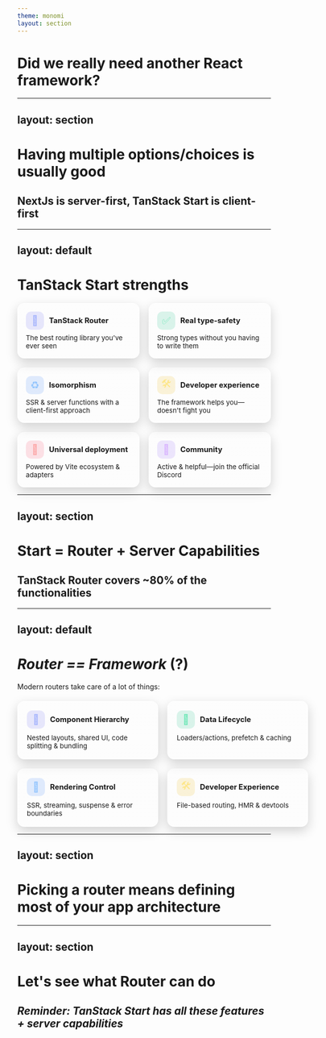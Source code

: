 ```yaml
---
theme: monomi
layout: section
---
```


# Did we really need another React framework?

---
layout: section
---

# Having multiple options/choices is usually good

## NextJs is server-first, TanStack Start is client-first

---
layout: default
---

# TanStack Start strengths

<div style="display:grid;grid-template-columns:repeat(auto-fit,minmax(220px,1fr));gap:18px;margin-top:12px;align-items:stretch">
  <div style="background:linear-gradient(180deg,rgba(255,255,255,.08),rgba(255,255,255,.02));border:1px solid rgba(255,255,255,.12);border-radius:14px;padding:16px;backdrop-filter:blur(3px);box-shadow:0 8px 22px rgba(0,0,0,.18)">
    <div style="display:flex;align-items:center;gap:10px;margin-bottom:8px">
      <div style="width:36px;height:36px;border-radius:10px;display:flex;align-items:center;justify-content:center;background:rgba(99,102,241,.15);color:#a5b4fc;font-size:20px">🧭</div>
      <h3 style="margin:0;font-size:1.05em">TanStack Router</h3>
    </div>
    <p style="margin:0;;font-size:.95em">The best routing library you've ever seen</p>
  </div>

  <div style="background:linear-gradient(180deg,rgba(255,255,255,.08),rgba(255,255,255,.02));border:1px solid rgba(255,255,255,.12);border-radius:14px;padding:16px;backdrop-filter:blur(3px);box-shadow:0 8px 22px rgba(0,0,0,.18)">
    <div style="display:flex;align-items:center;gap:10px;margin-bottom:8px">
      <div style="width:36px;height:36px;border-radius:10px;display:flex;align-items:center;justify-content:center;background:rgba(16,185,129,.15);color:#6ee7b7;font-size:20px">✅</div>
      <h3 style="margin:0;font-size:1.05em">Real type-safety</h3>
    </div>
    <p style="margin:0;;font-size:.95em">Strong types without you having to write them</p>
  </div>

  <div style="background:linear-gradient(180deg,rgba(255,255,255,.08),rgba(255,255,255,.02));border:1px solid rgba(255,255,255,.12);border-radius:14px;padding:16px;backdrop-filter:blur(3px);box-shadow:0 8px 22px rgba(0,0,0,.18)">
    <div style="display:flex;align-items:center;gap:10px;margin-bottom:8px">
      <div style="width:36px;height:36px;border-radius:10px;display:flex;align-items:center;justify-content:center;background:rgba(59,130,246,.15);color:#93c5fd;font-size:20px">♻️</div>
      <h3 style="margin:0;font-size:1.05em">Isomorphism</h3>
    </div>
    <p style="margin:0;;font-size:.95em">SSR & server functions with a client-first approach</p>
  </div>

  <div style="background:linear-gradient(180deg,rgba(255,255,255,.08),rgba(255,255,255,.02));border:1px solid rgba(255,255,255,.12);border-radius:14px;padding:16px;backdrop-filter:blur(3px);box-shadow:0 8px 22px rgba(0,0,0,.18)">
    <div style="display:flex;align-items:center;gap:10px;margin-bottom:8px">
      <div style="width:36px;height:36px;border-radius:10px;display:flex;align-items:center;justify-content:center;background:rgba(234,179,8,.15);color:#fde68a;font-size:20px">🛠️</div>
      <h3 style="margin:0;font-size:1.05em">Developer experience</h3>
    </div>
    <p style="margin:0;;font-size:.95em">The framework helps you—doesn't fight you</p>
  </div>

  <div style="background:linear-gradient(180deg,rgba(255,255,255,.08),rgba(255,255,255,.02));border:1px solid rgba(255,255,255,.12);border-radius:14px;padding:16px;backdrop-filter:blur(3px);box-shadow:0 8px 22px rgba(0,0,0,.18)">
    <div style="display:flex;align-items:center;gap:10px;margin-bottom:8px">
      <div style="width:36px;height:36px;border-radius:10px;display:flex;align-items:center;justify-content:center;background:rgba(244,63,94,.15);color:#fca5a5;font-size:20px">🚀</div>
      <h3 style="margin:0;font-size:1.05em">Universal deployment</h3>
    </div>
    <p style="margin:0;;font-size:.95em">Powered by Vite ecosystem & adapters</p>
  </div>

  <div style="background:linear-gradient(180deg,rgba(255,255,255,.08),rgba(255,255,255,.02));border:1px solid rgba(255,255,255,.12);border-radius:14px;padding:16px;backdrop-filter:blur(3px);box-shadow:0 8px 22px rgba(0,0,0,.18)">
    <div style="display:flex;align-items:center;gap:10px;margin-bottom:8px">
      <div style="width:36px;height:36px;border-radius:10px;display:flex;align-items:center;justify-content:center;background:rgba(139,92,246,.15);color:#d8b4fe;font-size:20px">🤝</div>
      <h3 style="margin:0;font-size:1.05em">Community</h3>
    </div>
    <p style="margin:0;;font-size:.95em">Active & helpful—join the official Discord</p>
  </div>
</div>

---
layout: section
---

# Start = Router + Server Capabilities

## TanStack Router covers ~80% of the functionalities

---
layout: default
---

# _Router == Framework_ (?)

Modern routers take care of a lot of things:

<div style="display:grid;grid-template-columns:repeat(2,minmax(280px,1fr));gap:18px;margin-top:20px;align-items:stretch">
  <div style="background:linear-gradient(180deg,rgba(255,255,255,.08),rgba(255,255,255,.02));border:1px solid rgba(255,255,255,.12);border-radius:14px;padding:18px;backdrop-filter:blur(3px);box-shadow:0 8px 22px rgba(0,0,0,.18)">
    <div style="display:flex;align-items:center;gap:10px;margin-bottom:10px">
      <div style="width:36px;height:36px;border-radius:10px;display:flex;align-items:center;justify-content:center;background:rgba(99,102,241,.15);color:#a5b4fc;font-size:20px">🧩</div>
      <h3 style="margin:0;font-size:1.05em">Component Hierarchy</h3>
    </div>
    <p style="margin:0;;font-size:.95em">Nested layouts, shared UI, code splitting & bundling</p>
  </div>

  <div style="background:linear-gradient(180deg,rgba(255,255,255,.08),rgba(255,255,255,.02));border:1px solid rgba(255,255,255,.12);border-radius:14px;padding:18px;backdrop-filter:blur(3px);box-shadow:0 8px 22px rgba(0,0,0,.18)">
    <div style="display:flex;align-items:center;gap:10px;margin-bottom:10px">
      <div style="width:36px;height:36px;border-radius:10px;display:flex;align-items:center;justify-content:center;background:rgba(16,185,129,.15);color:#6ee7b7;font-size:20px">🔄</div>
      <h3 style="margin:0;font-size:1.05em">Data Lifecycle</h3>
    </div>
    <p style="margin:0;;font-size:.95em">Loaders/actions, prefetch & caching</p>
  </div>

  <div style="background:linear-gradient(180deg,rgba(255,255,255,.08),rgba(255,255,255,.02));border:1px solid rgba(255,255,255,.12);border-radius:14px;padding:18px;backdrop-filter:blur(3px);box-shadow:0 8px 22px rgba(0,0,0,.18)">
    <div style="display:flex;align-items:center;gap:10px;margin-bottom:10px">
      <div style="width:36px;height:36px;border-radius:10px;display:flex;align-items:center;justify-content:center;background:rgba(59,130,246,.15);color:#93c5fd;font-size:20px">🎨</div>
      <h3 style="margin:0;font-size:1.05em">Rendering Control</h3>
    </div>
    <p style="margin:0;;font-size:.95em">SSR, streaming, suspense & error boundaries</p>
  </div>

  <div style="background:linear-gradient(180deg,rgba(255,255,255,.08),rgba(255,255,255,.02));border:1px solid rgba(255,255,255,.12);border-radius:14px;padding:18px;backdrop-filter:blur(3px);box-shadow:0 8px 22px rgba(0,0,0,.18)">
    <div style="display:flex;align-items:center;gap:10px;margin-bottom:10px">
      <div style="width:36px;height:36px;border-radius:10px;display:flex;align-items:center;justify-content:center;background:rgba(234,179,8,.15);color:#fde68a;font-size:20px">🛠️</div>
      <h3 style="margin:0;font-size:1.05em">Developer Experience</h3>
    </div>
    <p style="margin:0;;font-size:.95em">File-based routing, HMR & devtools</p>
  </div>
</div>

---
layout: section
---

# Picking a router means defining most of your app architecture

---
layout: section
---

# Let's see what Router can do

## _Reminder: TanStack Start has all these features + server capabilities_